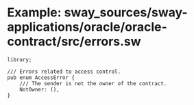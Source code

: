 # Example: sway_sources/sway-applications/oracle/oracle-contract/src/errors.sw

```sway
library;

/// Errors related to access control.
pub enum AccessError {
    /// The sender is not the owner of the contract.
    NotOwner: (),
}

```
